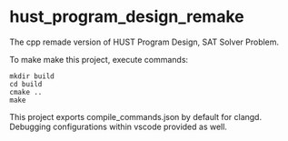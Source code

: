 # hust_program_design_remake
The cpp remade version of HUST Program Design, SAT Solver Problem.

To make make this project, execute commands:
```shell
mkdir build
cd build
cmake ..
make
```

This project exports compile_commands.json by default for clangd.
Debugging configurations within vscode provided as well.